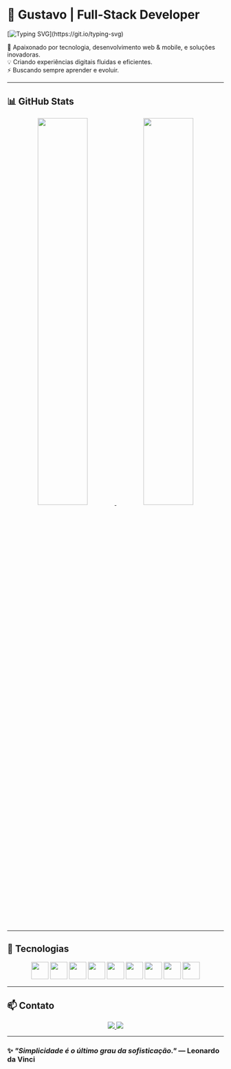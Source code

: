 # 🎨 Gustavo | Full-Stack Developer  

[![Typing SVG](https://readme-typing-svg.herokuapp.com/?color=00bfbf&size=35&center=true&vCenter=true&width=1000&lines=Bem-vindo!)](https://git.io/typing-svg)

🚀 Apaixonado por tecnologia, desenvolvimento web & mobile, e soluções inovadoras.  
💡 Criando experiências digitais fluidas e eficientes.  
⚡ Buscando sempre aprender e evoluir.  

---

## 📊 GitHub Stats  

<div align="center">
  <a href="https://github.com/Endrigogustavo">
    <img src="https://github-readme-stats.vercel.app/api?username=Endrigogustavo&show_icons=true&theme=radical&hide_border=true" width="48%" />
    <img src="https://github-readme-streak-stats.herokuapp.com/?user=Endrigogustavo&theme=radical&hide_border=true" width="48%" />
  </a>
</div>

---

## 🔧 Tecnologias  

<div align="center">
  <img height="40px" src="https://cdn.jsdelivr.net/gh/devicons/devicon/icons/javascript/javascript-original.svg" />
  <img height="40px" src="https://cdn.jsdelivr.net/gh/devicons/devicon/icons/react/react-original.svg" />
  <img height="40px" src="https://cdn.jsdelivr.net/gh/devicons/devicon/icons/nodejs/nodejs-original.svg" />
  <img height="40px" src="https://cdn.jsdelivr.net/gh/devicons/devicon/icons/java/java-original.svg" />
  <img height="40px" src="https://cdn.jsdelivr.net/gh/devicons/devicon/icons/kotlin/kotlin-original.svg" />
  <img height="40px" src="https://cdn.jsdelivr.net/gh/devicons/devicon/icons/php/php-original.svg" />
  <img height="40px" src="https://cdn.jsdelivr.net/gh/devicons/devicon/icons/mysql/mysql-original.svg" />
  <img height="40px" src="https://cdn.jsdelivr.net/gh/devicons/devicon/icons/firebase/firebase-plain.svg" />
  <img height="40px" src="https://cdn.jsdelivr.net/gh/devicons/devicon/icons/docker/docker-original.svg" />
</div>

---

## 📫 Contato  

<div align="center">
  <a href="https://www.linkedin.com/in/seu-linkedin" target="_blank">
    <img src="https://img.shields.io/badge/LinkedIn-00bfbf?style=for-the-badge&logo=linkedin&logoColor=white" />
  </a>
  <a href="https://github.com/Endrigogustavo" target="_blank">
    <img src="https://img.shields.io/badge/GitHub-000000?style=for-the-badge&logo=github&logoColor=white" />
  </a>
</div>

---

### ✨ *"Simplicidade é o último grau da sofisticação."* — Leonardo da Vinci  